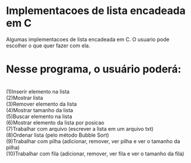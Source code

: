 # Implementacoes de lista encadeada em C
Algumas implementacoes de lista encadeada em C. O usuario pode escolher o que quer fazer com ela.
<h1>Nesse programa, o usuário poderá:</h1>
<br>(1)Inserir elemento na lista
<br>(2)Mostrar lista
<br>(3)Remover elemento da lista
<br>(4)Mostrar tamanho da lista
<br>(5)Buscar elemento na lista
<br>(6)Mostrar elemento da lista por posicao
<br>(7)Trabalhar com arquivo (escrever a lista em um arquivo txt)
<br>(8)Ordenar lista (pelo método Bubble Sort)
<br>(9)Trabalhar com pilha (adicionar, remover, ver pilha e ver o tamanho da pilha)
<br>(10)Trabalhar com fila (adicionar, remover, ver fila e ver o tamanho da fila)
